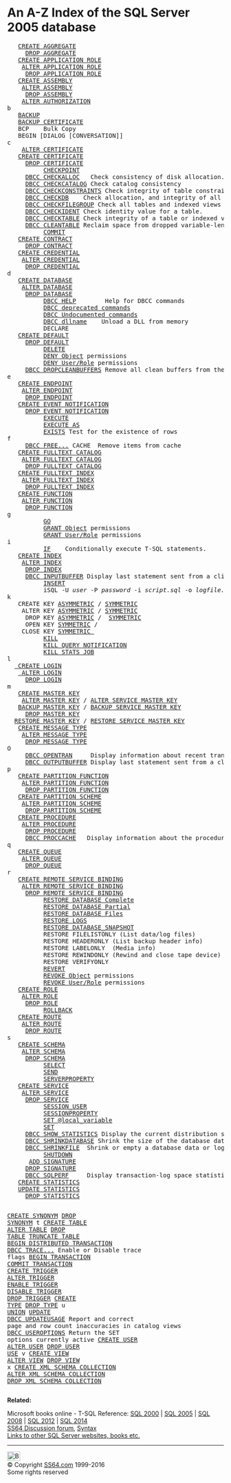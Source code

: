 

<h1>An A-Z Index of the <span id="sql">SQL Server 2005</span> database</h1>
<pre>   <a href="aggregate_c.html">CREATE AGGREGATE</a>
     <a href="aggregate_d.html">DROP AGGREGATE</a> 
   <a href="app_role_c.html">CREATE APPLICATION ROLE</a>
    <a href="app_role_a.html">ALTER APPLICATION ROLE</a>
     <a href="app_role_d.html">DROP APPLICATION ROLE</a>
   <a href="assembly_c.html">CREATE ASSEMBLY</a>
    <a href="assembly_a.html">ALTER ASSEMBLY</a>
     <a href="assembly_d.html">DROP ASSEMBLY</a>
    <a href="authorize.html">ALTER AUTHORIZATION</a>
b
   <a href="backup.html">BACKUP</a>
   <a href="certificate_b.html">BACKUP CERTIFICATE</a>
   BCP    Bulk Copy
   BEGIN [DIALOG [CONVERSATION]]
c
    <a href="certificate_a.html">ALTER CERTIFICATE</a>
   <a href="certificate_c.html">CREATE CERTIFICATE</a>
     <a href="certificate_d.html">DROP CERTIFICATE</a>
          <a href="checkpoint.html">CHECKPOINT</a>
     <a href="dbcc_checkalloc.html">DBCC CHECKALLOC</a>   Check consistency of disk allocation.
     <a href="dbcc_checkcatalog.html">DBCC CHECKCATALOG</a> Check catalog consistency
     <a href="dbcc_checkconstraints.html">DBCC CHECKCONSTRAINTS</a> Check integrity of table constraints.
     <a href="dbcc_checkdb.html">DBCC CHECKDB</a>    Check allocation, and integrity of all objects.
     <a href="dbcc_checkfilegroup.html">DBCC CHECKFILEGROUP</a> Check all tables and indexed views in a filegroup.
     <a href="dbcc_checkident.html">DBCC CHECKIDENT</a> Check identity value for a table.
     <a href="dbcc_checktable.html">DBCC CHECKTABLE</a> Check integrity of a table or indexed view.
     <a href="dbcc_cleantable.html">DBCC CLEANTABLE</a> Reclaim space from dropped variable-length columns.
          <a href="commit.html">COMMIT</a>
   <a href="contract_c.html">CREATE CONTRACT</a>
     <a href="contract_d.html">DROP CONTRACT</a>
   <a href="credential_c.html">CREATE CREDENTIAL</a>
    <a href="credential_a.html">ALTER CREDENTIAL</a>
     <a href="credential_d.html">DROP CREDENTIAL</a> 
d
   <a href="database_c.html">CREATE DATABASE</a>
    <a href="database_a.html">ALTER DATABASE</a>
     <a href="database_d.html">DROP DATABASE</a>
          <a href="dbcc_help.html">DBCC HELP</a>        Help for DBCC commands
          <a href="dbcc_deprecated.html">DBCC deprecated commands</a>
          <a href="dbcc_undocumented.html">DBCC Undocumented commands</a>
          <a href="dbcc_dll.html">DBCC dllname</a>    Unload a DLL from memory
          DECLARE
   <a href="default_c.html">CREATE DEFAULT</a>
     <a href="default_d.html">DROP DEFAULT</a>
          <a href="delete.html">DELETE</a>
          <a href="deny.html">DENY Object</a> permissions
          <a href="deny_user.html">DENY User/Role</a> permissions
     <a href="dbcc_dropclean.html">DBCC DROPCLEANBUFFERS</a> Remove all clean buffers from the buffer pool.
e
   <a href="endpoint_c.html">CREATE ENDPOINT</a>
    <a href="endpoint_a.html">ALTER ENDPOINT</a>
     <a href="endpoint_d.html">DROP ENDPOINT</a>
   <a href="eventnotif_c.html">CREATE EVENT NOTIFICATION</a>
     <a href="eventnotif_d.html">DROP EVENT NOTIFICATION</a>
          <a href="execute.html">EXECUTE</a>
          <a href="executeas.html">EXECUTE AS</a>
          <a href="exists.html">EXISTS</a> Test for the existence of rows
f
     <a href="dbcc_free.html">DBCC FREE...</a> CACHE  Remove items from cache
   <a href="fulltextcat_c.html">CREATE FULLTEXT CATALOG</a>
    <a href="fulltextcat_a.html">ALTER FULLTEXT CATALOG</a>
     <a href="fulltextcat_d.html">DROP FULLTEXT CATALOG</a>
   <a href="fulltext_c.html">CREATE FULLTEXT INDEX</a>
    <a href="fulltext_a.html">ALTER FULLTEXT INDEX</a>
     <a href="fulltext_d.html">DROP FULLTEXT INDEX</a>
   <a href="function_c.html">CREATE FUNCTION</a>
    <a href="function_a.html">ALTER FUNCTION</a>
     <a href="function_d.html">DROP FUNCTION</a> 
g
          <a href="go.html">GO</a>
          <a href="grant.html">GRANT Object</a> permissions
          <a href="grant_user.html">GRANT User/Role</a> permissions 
i
          <a href="if.html">IF</a>    Conditionally execute T-SQL statements.
   <a href="index_c.html">CREATE INDEX</a>
    <a href="index_a.html">ALTER INDEX</a>
     <a href="index_d.html">DROP INDEX</a>
     <a href="dbcc_inputbuffer.html">DBCC INPUTBUFFER</a> Display last statement sent from a client to a database instance.
          <a href="insert.html">INSERT</a>
          iSQL -U <i>user</i> -P <i>password</i> -i <i>script.sql</i> -o <i>logfile.log</i>
k
   CREATE KEY <a href="key_asm_c.html">ASYMMETRIC</a> / <a href="key_sm_c.html">SYMMETRIC</a>
    ALTER KEY <a href="key_asm_a.html">ASYMMETRIC</a> / <a href="key_sm_a.html">SYMMETRIC</a>
     DROP KEY <a href="key_asm_d.html">ASYMMETRIC</a> /  <a href="key_sm_d.html">SYMMETRIC</a>
     OPEN KEY <a href="key_sm_o.html">SYMMETRIC</a> / 
    CLOSE KEY <a href="key_sm_close.html">SYMMETRIC </a>
          <a href="kill.html">KILL</a>
          <a href="kill_qn.html">KILL QUERY NOTIFICATION</a>
          <a href="kill_sj.html">KILL STATS JOB</a>
l
  <a href="login_c.html"> CREATE LOGIN</a>
   <a href="login_a.html"> ALTER LOGIN</a>
     <a href="login_d.html">DROP LOGIN</a>
m
   <a href="masterkey_c.html">CREATE MASTER KEY</a>
    <a href="masterkey_a.html">ALTER MASTER KEY</a> / <a href="service_masterkey_a.html">ALTER SERVICE MASTER KEY</a>
   <a href="masterkey_b.html">BACKUP MASTER KEY</a> / <a href="service_masterkey_b.html">BACKUP SERVICE MASTER KEY</a>
     <a href="masterkey_d.html">DROP MASTER KEY</a>
  <a href="masterkey_r.html">RESTORE MASTER KEY</a> / <a href="service_masterkey_r.html">RESTORE SERVICE MASTER KEY</a>
   <a href="messagetype_c.html">CREATE MESSAGE TYPE</a>
    <a href="messagetype_a.html">ALTER MESSAGE TYPE</a>
     <a href="messagetype_d.html">DROP MESSAGE TYPE</a>
O
     <a href="dbcc_opentran.html">DBCC OPENTRAN</a>     Display information about recent transactions
     <a href="dbcc_inputbuffer.html">DBCC OUTPUTBUFFER</a> Display last statement sent from a client to a database instance
p
   <a href="ptnfunction_c.html">CREATE PARTITION FUNCTION</a>
    <a href="ptnfunction_a.html">ALTER PARTITION FUNCTION</a>
     <a href="ptnfunction_d.html">DROP PARTITION FUNCTION</a>
   <a href="ptnscheme_c.html">CREATE PARTITION SCHEME</a>
    <a href="ptnscheme_a.html">ALTER PARTITION SCHEME</a>
     <a href="ptnscheme_d.html">DROP PARTITION SCHEME</a>
   <a href="procedure_c.html">CREATE PROCEDURE</a>
    <a href="procedure_a.html">ALTER PROCEDURE</a>
     <a href="procedure_d.html">DROP PROCEDURE</a>
     <a href="dbcc_proccache.html">DBCC PROCCACHE</a>   Display information about the procedure cache
q
   <a href="queue_c.html">CREATE QUEUE</a>
    <a href="queue_a.html">ALTER QUEUE</a>
     <a href="queue_d.html">DROP QUEUE</a>
r
   <a href="rsb_c.html">CREATE REMOTE SERVICE BINDING</a>
    <a href="rsb_a.html">ALTER REMOTE SERVICE BINDING</a>
     <a href="rsb_d.html">DROP REMOTE SERVICE BINDING</a>
          <a href="restore_full.html">RESTORE DATABASE Complete</a>
          <a href="restore_partial.html">RESTORE DATABASE Partial</a>
          <a href="restore_files.html">RESTORE DATABASE Files</a>
          <a href="restore_logs.html">RESTORE LOGS</a>
          <a href="restore_snap.html">RESTORE DATABASE_SNAPSHOT</a> 
          RESTORE FILELISTONLY (List data/log files)
          RESTORE HEADERONLY (List backup header info)
          RESTORE LABELONLY  (Media info)
          RESTORE REWINDONLY (Rewind and close tape device)
          RESTORE VERIFYONLY
          <a href="revert.html">REVERT</a>
          <a href="revoke.html">REVOKE Object</a> permissions
          <a href="revoke_user.html">REVOKE User/Role</a> permissions
   <a href="role_c.html">CREATE ROLE</a>
    <a href="role_a.html">ALTER ROLE</a>
     <a href="role_d.html">DROP ROLE</a>
          <a href="rollback.html">ROLLBACK</a>
   <a href="route_c.html">CREATE ROUTE</a>
    <a href="route_a.html">ALTER ROUTE</a>
     <a href="route_d.html">DROP ROUTE</a>
s
   <a href="schema_c.html">CREATE SCHEMA</a>
    <a href="schema_a.html">ALTER SCHEMA</a>
     <a href="schema_d.html">DROP SCHEMA</a>
          <a href="select.html">SELECT</a>
          <a href="send.html">SEND</a>
          <a href="serverproperty.html">SERVERPROPERTY</a> 
   <a href="service_c.html">CREATE SERVICE</a>
    <a href="service_a.html">ALTER SERVICE</a>
     <a href="service_d.html">DROP SERVICE</a> 
          <a href="session_user.html">SESSION_USER</a>
          <a href="sessionproperty.html">SESSIONPROPERTY</a>
          <a href="set_var.html">SET @local_variable</a>
          <a href="set.html">SET</a>
     <a href="dbcc_showstats.html">DBCC SHOW_STATISTICS</a> Display the current distribution statistics
     <a href="dbcc_shrinkdb.html">DBCC SHRINKDATABASE</a> Shrink the size of the database data and log files.
     <a href="dbcc_shrinkfile.html">DBCC SHRINKFILE</a>  Shrink or empty a database data or log file.
          <a href="shutdown.html">SHUTDOWN</a>
      <a href="signature_a.html">ADD SIGNATURE</a>
     <a href="signature_d.html">DROP SIGNATURE</a>
     <a href="dbcc_sqlperf.html">DBCC SQLPERF</a>     Display transaction-log space statistics. Reset wait and latch statistics. 
   <a href="stats_c.html">CREATE STATISTICS</a>
   <a href="stats_u.html">UPDATE STATISTICS</a>
     <a href="stats_d.html">DROP STATISTICS</a> 

   <a href="syn_c.html">CREATE SYNONYM</a>
     <a href="syn_d.html">DROP SYNONYM</a>
t
   <a href="table_c.html">CREATE TABLE</a>
    <a href="table_a.html">ALTER TABLE</a>
     <a href="table_d.html">DROP TABLE</a>
 <a href="truncate.html">TRUNCATE TABLE</a>
    <a href="trans_dist.html">BEGIN DISTRIBUTED TRANSACTION</a>
     <a href="dbcc_trace.html">DBCC TRACE...</a>    Enable or Disable trace flags
    <a href="trans_b.html">BEGIN TRANSACTION</a>
   <a href="trans_c.html">COMMIT TRANSACTION</a>
   <a href="trigger_c.html">CREATE TRIGGER</a>
    <a href="trigger_a.html">ALTER TRIGGER</a>
   <a href="trigger_e.html">ENABLE TRIGGER</a>
  <a href="trigger_dis.html">DISABLE TRIGGER</a>
     <a href="trigger_d.html">DROP TRIGGER</a>
   <a href="type_c.html">CREATE TYPE</a>
     <a href="type_d.html">DROP TYPE</a>
u
          <a href="union.html">UNION</a>
          <a href="update.html">UPDATE</a>
     <a href="dbcc_updateusage.html">DBCC UPDATEUSAGE</a> Report and correct page and row count inaccuracies in catalog views
     <a href="dbcc_useroptions.html">DBCC USEROPTIONS</a> Return the SET options currently active
   <a href="user_c.html">CREATE USER</a>
    <a href="user_a.html">ALTER USER</a>
     <a href="user_d.html">DROP USER</a>
          <a href="use.html">USE</a>
v
   <a href="view_c.html">CREATE VIEW</a>
    <a href="view_a.html">ALTER VIEW</a>
     <a href="view_d.html">DROP VIEW</a>
x
   <a href="xml_c.html">CREATE XML SCHEMA COLLECTION</a>
    <a href="xml_a.html">ALTER XML SCHEMA COLLECTION</a>
     <a href="xml_d.html">DROP XML SCHEMA COLLECTION</a></pre>
<p><b>Related:</b></p>
<p>Microsoft books online - T-SQL Reference: <a href="http://msdn2.microsoft.com/en-us/library/aa299742(SQL.80).aspx">SQL 2000</a> | <a href="http://msdn2.microsoft.com/en-us/library/ms189826.aspx">SQL 2005</a> | <a href="http://technet.microsoft.com/en-gb/library/bb510741.aspx">SQL 2008</a>  | <a href="http://msdn.microsoft.com/en-us/library/bb510741.aspx">SQL 2012</a> | <a href="http://msdn.microsoft.com/en-us/library/bb510741%28v=sql.120%29.aspx">SQL 2014</a><br>
<a href="http://www.ss64.org/">SS64 Discussion forum</a>, <a href="syntax.html">Syntax</a> <br>
<a href="../links/sql.html">Links to other SQL Server websites, books etc.</a></p><!-- #BeginLibraryItem "/Library/foot_menu.lbi" --><hr>
<div id="bl" class="footer"><a href="index.html#"><img src="../images/top.png" width="30" height="22" alt="Back to the Top"></a></div>
<div id="br" class="footer, tagline">© Copyright <a href="http://ss64.com/">SS64.com</a> 1999-2016<br>
Some rights reserved</div><!-- #EndLibraryItem -->

